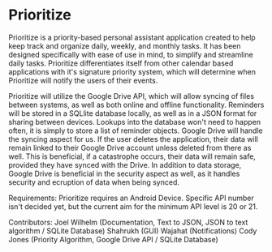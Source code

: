 # Prioritize
Prioritize is a priority-based personal assistant application created to help keep track and organize daily, weekly, and monthly tasks. It has been designed specifically with ease of use in mind, to simplify and streamline daily tasks. Prioritize differentiates itself from other calendar based applications with it's signature priority system, which will determine when Prioritize will notify the users of their events. 

Prioritize will utilize the Google Drive API, which will allow syncing of files between systems, as well as both online and offline functionality. Reminders will be stored in a SQLlite database locally, as well as in a JSON format for sharing between devices. Lookups into the database won't need to happen often, it is simply to store a list of reminder objects. Google Drive will handle the syncing aspect for us. If the user deletes the application, their data will remain linked to their Google Drive account unless deleted from there as well. This is beneficial, if a catastrophe occurs, their data will remain safe, provided they have synced with the Drive. In addition to data storage, Google Drive is beneficial in the security aspect as well, as it handles security and ecruption of data when being synced.

Requirements:
Prioritize requires an Android Device. Specific API number isn't decided yet, but the current aim for the minimum API level is 20 or 21.


Contributors: 
Joel Wilhelm (Documentation, Text to JSON, JSON to text algorithm / SQLite Database)
Shahrukh (GUI)
Wajahat (Notifications)
Cody Jones (Priority Algorithm, Google Drive API / SQLite Database)


